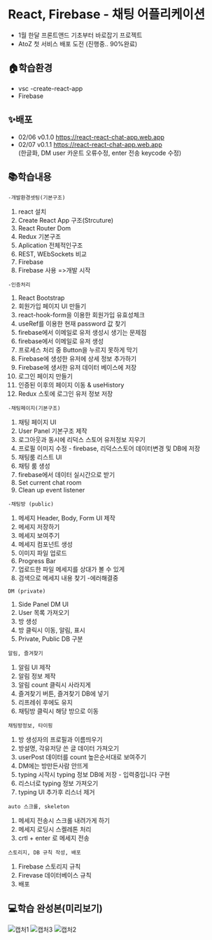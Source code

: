 # React, Firebase - 채팅 어플리케이션 
- 1월 한달 프론트앤드 기초부터 바로잡기 프로젝트 <br>
- AtoZ 첫 서비스 배포 도전 (진행중.. 90%완료)

## 🏠학습환경
- vsc -create-react-app
- Firebase

## ✨배포
- 02/06 v0.1.0 https://react-react-chat-app.web.app <br>
- 02/07 v0.1.1 https://react-react-chat-app.web.app <br>
(한글화, DM user 카운트 오류수정, enter 전송 keycode 수정)

## 📚학습내용

`-개발환경셋팅(기본구조)`
1. react 설치
2. Create React App 구조(Strcuture) 
3. React Router Dom
4. Redux 기본구조
5. Aplication 전체적인구조
6. REST, WEbSockets 비교
7. Firebase
8. Firebase 사용
=>개발 시작

`-인증처리`
1. React Bootstrap
2. 회원가입 페이지 UI 만들기
3. react-hook-form을 이용한 회원가입 유효성체크
4. useRef를 이용한 현재 password 값 찾기
5. firebase에서 이메일로 유저 생성시 생기는 문제점
6. firebase에서 이메일로 유저 생성
7. 프로세스 처리 중 Button을 누르지 못하게 막기
8. Firebase에 생성한 유저에 상세 정보 추가하기
9. Firebase에 생서한 유저 데이터 베이스에 저장
10. 로그인 페이지 만들기
11. 인증된 이후의 페이지 이동 & useHistory
12. Redux 스토에 로그인 유저 정보 저장

`-채팅페이지(기본구조)`
1. 채팅 페이지 UI
2. User Panel 기본구조 제작
3. 로그아웃과 동시에 리덕스 스토어 유저정보 지우기
4. 프로필 이미지 수정 - firebase, 리덕스스토어 데이터변경 및 DB에 저장
5. 채팅룸 리스트 UI
6. 채팅 룸 생성
7. firebase에서 데이터 실시간으로 받기
8. Set current chat room
9. Clean up event listener

`-채팅방 (public)`
1. 메세지 Header, Body, Form UI 제작
2. 메세지 저장하기
3. 메세지 보여주기
4. 메세지 컴포넌트 생성
5. 이미지 파일 업로드
6. Progress Bar
7. 업로드한 파일 메세지를 상대가 볼 수 있게
8. 검색으로 메세지 내용 찾기 -에러해결중

`DM (private)`
1. Side Panel DM UI
2. User 목록 가져오기
3. 방 생성
4. 방 클릭시 이동, 알림, 표시
5. Private, Public DB 구분

`알림, 즐겨찾기`
1. 알림 UI 제작
2. 알림 정보 제작
3. 알림 count 클릭시 사라지게
4. 즐겨찾기 버튼, 즐겨찾기 DB에 넣기
5. 리프레쉬 후에도 유지
6. 채팅방 클릭시 해당 방으로 이동

`채팅방정보, 타이핑`
1. 방 생성자의 프로필과 이름띄우기
3. 방설명, 각유저당 쓴 글 데이터 가져오기
4. userPost 데이터를 count 높은순서대로 보여주기
5. DM에는 방만든사람 안뜨게
6. typing 시작시 typing 정보 DB에 저장 - 입력중입니다 구현
7. 리스너로 typing 정보 가져오기
8. typing UI 추가후 리스너 제거

`auto 스크롤, skeleton`
1. 메세지 전송시 스크롤 내려가게 하기
2. 메세지 로딩시 스켈레톤 처리
1. crtl + enter 로 메세지 전송

`스토리지, DB 규칙 작성, 배포`
1. Firebase 스토리지 규칙
2. Firevase 데이터베이스 규칙
1. 배포


## 💻학습 완성본(미리보기)
![캡처1](https://user-images.githubusercontent.com/48710889/119239168-59b35680-bb82-11eb-809f-eea13667f5b3.PNG)
![캡처3](https://user-images.githubusercontent.com/48710889/119239169-5a4bed00-bb82-11eb-984c-3d3e76c1e7eb.PNG)
![캡처2](https://user-images.githubusercontent.com/48710889/119239170-5ae48380-bb82-11eb-8771-63b20cd09e0e.PNG)